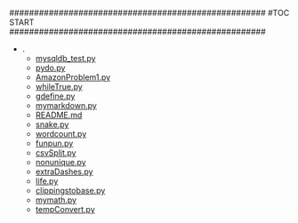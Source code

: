 





####################################################
#TOC START
####################################################
* .
    * [mysqldb_test.py](./mysqldb_test.py)
    * [pydo.py](./pydo.py)
    * [AmazonProblem1.py](./AmazonProblem1.py)
    * [whileTrue.py](./whileTrue.py)
    * [gdefine.py](./gdefine.py)
    * [mymarkdown.py](./mymarkdown.py)
    * [README.md](./README.md)
    * [snake.py](./snake.py)
    * [wordcount.py](./wordcount.py)
    * [funpun.py](./funpun.py)
    * [csvSplit.py](./csvSplit.py)
    * [nonunique.py](./nonunique.py)
    * [extraDashes.py](./extraDashes.py)
    * [life.py](./life.py)
    * [clippingstobase.py](./clippingstobase.py)
    * [mymath.py](./mymath.py)
    * [tempConvert.py](./tempConvert.py)
